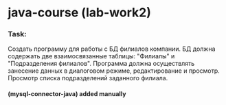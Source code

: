 # java-course (lab-work2)

### Task:

Создать программу для работы с БД филиалов компании. БД должна содержать две
взаимосвязанные таблицы: "Филиалы" и "Подразделения филиалов". Программа
должна осуществлять занесение данных в диалоговом режиме, редактирование и
просмотр. Просмотр списка подразделений заданного филиала.


#### (mysql-connector-java) added manually 